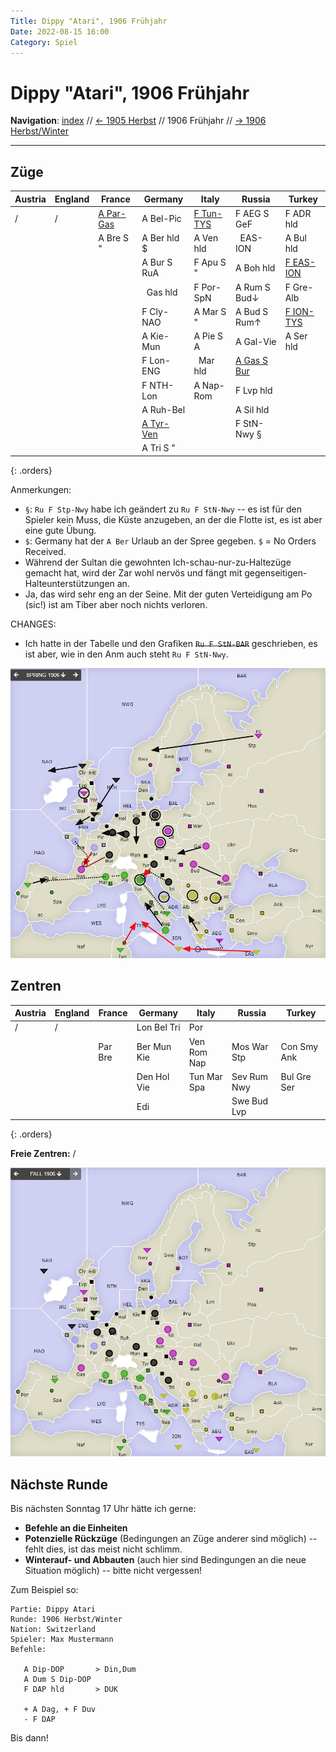 ```yaml
---
Title: Dippy "Atari", 1906 Frühjahr
Date: 2022-08-15 16:00
Category: Spiel
---
```


# Dippy "Atari", 1906 Frühjahr

**Navigation**: [index](index.md) // [<- 1905 Herbst](dippy-a1905h.md) // 1906 Frühjahr //  [-> 1906 Herbst/Winter](dippy-a1906h.md) 

---

## Züge


| Austria | England | France            | Germany          | Italy             | Russia             | Turkey            |
|---------|---------|-------------------|------------------|-------------------|--------------------|-------------------|
| /       | /       | <u>A Par-Gas</u>  | A Bel-Pic        | <u>F Tun-TYS</u>  | F AEG S GeF        | F ADR hld         |
|         |         | A Bre S "         | A Ber hld $      | A Ven hld         | &nbsp; EAS-ION     | A Bul hld         |
|         |         |                   | A Bur S RuA      | F Apu S "         | A Boh hld          | <u>F EAS-ION</u>  |
|         |         |                   | &nbsp; Gas hld   | F Por-SpN         | A Rum S Bud&darr;  | F Gre-Alb         |
|         |         |                   | F Cly-NAO        | A Mar S "         | A Bud S Rum&uarr;  | <u>F ION-TYS</u>  |
|         |         |                   | A Kie-Mun        | A Pie S A         | A Gal-Vie          | A Ser hld         |
|         |         |                   | F Lon-ENG        | &nbsp; Mar hld    | <u>A Gas S Bur</u> |                   |
|         |         |                   | F NTH-Lon        | A Nap-Rom         | F Lvp hld          |                   |
|         |         |                   | A Ruh-Bel        |                   | A Sil hld          |                   |
|         |         |                   | <u>A Tyr-Ven</u> |                   | F StN-Nwy §        |                   |
|         |         |                   | A Tri S "        |                   |                    |                   |
{: .orders}

Anmerkungen: 
 * `§`: `Ru F Stp-Nwy` habe ich geändert zu `Ru F StN-Nwy` -- es ist für den Spieler kein Muss, die Küste anzugeben, an der die Flotte ist, es ist aber eine gute Übung.
 * `$`: Germany hat der `A Ber` Urlaub an der Spree gegeben. `$` = No Orders Received.
 * Während der Sultan die gewohnten Ich-schau-nur-zu-Haltezüge gemacht hat, wird der Zar wohl nervös und fängt mit gegenseitigen-Halteunterstützungen an.
 * Ja, das wird sehr eng an der Seine. Mit der guten Verteidigung am Po (sic!) ist am Tiber aber noch nichts verloren.  
 
CHANGES:
 * Ich hatte in der Tabelle und den Grafiken <strike>`Ru F StN-BAR`</strike> geschrieben, es ist aber, wie in den Anm auch steht `Ru F StN-Nwy`.

![Züge](images/a1906f-1.png)

## Zentren

| Austria     | England | France    | Germany     | Italy       | Russia      | Turkey      |
|-------------|---------|-----------|-------------|-------------|-------------|-------------|
| /           | /       |           | Lon Bel Tri | Por         |             |             |
|             |         | Par Bre   | Ber Mun Kie | Ven Rom Nap | Mos War Stp | Con Smy Ank |
|             |         |           | Den Hol Vie | Tun Mar Spa | Sev Rum Nwy | Bul Gre Ser |
|             |         |           | Edi         |             | Swe Bud Lvp |             |
{: .orders}

**Freie Zentren:** 
/

![Neue Situation](images/a1906f-2.png)

## Nächste Runde

Bis nächsten Sonntag 17 Uhr hätte ich gerne:

 * **Befehle an die Einheiten**
 * **Potenzielle Rückzüge** (Bedingungen an Züge anderer sind möglich) -- fehlt dies, ist das meist nicht schlimm.
 * **Winterauf- und Abbauten** (auch hier sind Bedingungen an die neue Situation möglich) -- bitte nicht vergessen! 
 

Zum Beispiel so:

    Partie: Dippy Atari
    Runde: 1906 Herbst/Winter
    Nation: Switzerland
    Spieler: Max Mustermann
    Befehle:

       A Dip-DOP       > Din,Dum
       A Dum S Dip-DOP
       F DAP hld       > DUK

       + A Dag, + F Duv
       - F DAP 

Bis dann!
